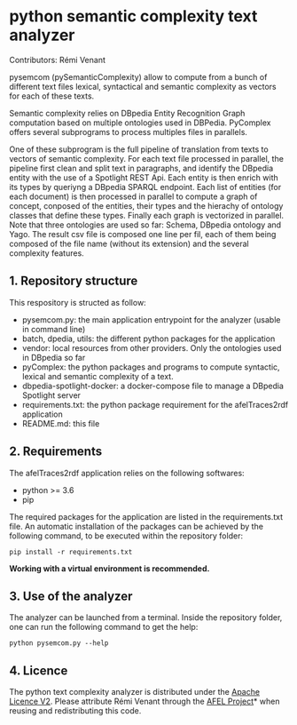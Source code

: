 # python semantic complexity text analyzer
Contributors: Rémi Venant

pysemcom (pySemanticComplexity) allow to compute from a bunch of different text files lexical,
syntactical and semantic complexity as vectors for each of these texts.

Semantic complexity relies on DBpedia Entity Recognition Graph computation based on multiple ontologies used in DBPedia.
PyComplex offers several subprograms to process multiples files in parallels.

One of these subprogram is the full pipeline of translation from texts to vectors of semantic complexity.
For each text file processed in parallel, the pipeline first clean and split text in paragraphs,
and identify the DBpedia entity with the use of a Spotlight REST Api. Each entity is then enrich with its types by
queriyng a DBpedia SPARQL endpoint. Each list of entities (for each document) is then processed in parallel to compute
a graph of concept, conposed of the entities, their types and the hierachy of ontology classes that define these types.
Finally each graph is vectorized in parallel. Note that three ontologies are used so far: Schema, DBpedia ontology and
Yago. The result csv file is composed one line per fil, each of them being composed of the file name (without its
extension) and the several complexity features.


## 1. Repository structure
This respository is structed as follow:

- pysemcom.py: the main application entrypoint for the analyzer (usable in command line)
- batch, dpedia, utils: the different python packages for the application
- vendor: local resources from other providers. Only the ontologies used in DBpedia so far
- pyComplex: the python packages and programs to compute syntactic, lexical and semantic complexity of a text.
- dbpedia-spotlight-docker: a docker-compose file to manage a DBpedia Spotlight server
- requirements.txt: the python package requirement for the afelTraces2rdf application
- README.md: this file

## 2. Requirements
The afelTraces2rdf application relies on the following softwares:

- python >= 3.6
- pip

The required packages for the application are listed in the requirements.txt file.
An automatic installation of the packages can be achieved by the following command, to be executed within the repository folder:

    pip install -r requirements.txt

__Working with a virtual environment is recommended.__

## 3. Use of the analyzer
The analyzer can be launched from a terminal. Inside the repository folder, one can run the following command to get the help:

    python pysemcom.py --help

## 4. Licence
The python text complexity analyzer is distributed under the [Apache Licence V2](https://www.apache.org/licenses/LICENSE-2.0). Please attribute Rémi Venant through the [AFEL Project](http://afel-project.eu)* when reusing and redistributing this code.